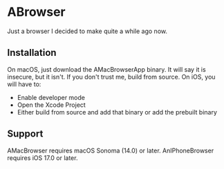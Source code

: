 # ABrowser
Just a browser I decided to make quite a while ago now.

## Installation
On macOS, just download the AMacBrowserApp binary. It will say it is insecure, but it isn't. If you don't trust me, build from source.
On iOS, you will have to:
* Enable developer mode
* Open the Xcode Project
* Either build from source and add that binary or add the prebuilt binary

## Support
AMacBrowser requires macOS Sonoma (14.0) or later.
AnIPhoneBrowser requires iOS 17.0 or later.
